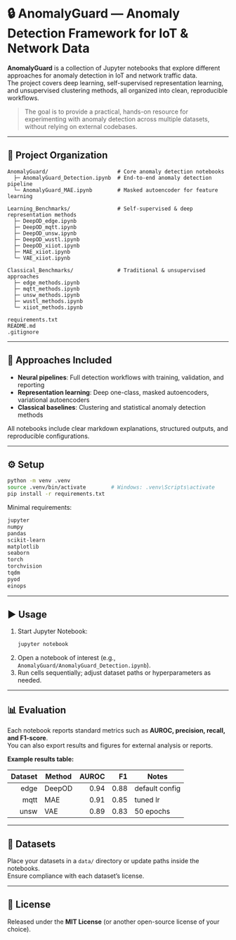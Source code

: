 # 🔒 AnomalyGuard — Anomaly Detection Framework for IoT & Network Data

**AnomalyGuard** is a collection of Jupyter notebooks that explore different approaches for anomaly detection in IoT and network traffic data.  
The project covers deep learning, self-supervised representation learning, and unsupervised clustering methods, all organized into clean, reproducible workflows.

> The goal is to provide a practical, hands-on resource for experimenting with anomaly detection across multiple datasets, without relying on external codebases.

---

## 📂 Project Organization

```
AnomalyGuard/                      # Core anomaly detection notebooks
  ├─ AnomalyGuard_Detection.ipynb  # End-to-end anomaly detection pipeline
  └─ AnomalyGuard_MAE.ipynb        # Masked autoencoder for feature learning

Learning_Benchmarks/               # Self-supervised & deep representation methods
  ├─ DeepOD_edge.ipynb
  ├─ DeepOD_mqtt.ipynb
  ├─ DeepOD_unsw.ipynb
  ├─ DeepOD_wustl.ipynb
  ├─ DeepOD_xiiot.ipynb
  ├─ MAE_xiiot.ipynb
  └─ VAE_xiiot.ipynb

Classical_Benchmarks/              # Traditional & unsupervised approaches
  ├─ edge_methods.ipynb
  ├─ mqtt_methods.ipynb
  ├─ unsw_methods.ipynb
  ├─ wustl_methods.ipynb
  └─ xiiot_methods.ipynb

requirements.txt
README.md
.gitignore
```

---

## 🧩 Approaches Included

- **Neural pipelines**: Full detection workflows with training, validation, and reporting  
- **Representation learning**: Deep one-class, masked autoencoders, variational autoencoders  
- **Classical baselines**: Clustering and statistical anomaly detection methods  

All notebooks include clear markdown explanations, structured outputs, and reproducible configurations.

---

## ⚙️ Setup

```bash
python -m venv .venv
source .venv/bin/activate        # Windows: .venv\Scripts\activate
pip install -r requirements.txt
```

Minimal requirements:

```txt
jupyter
numpy
pandas
scikit-learn
matplotlib
seaborn
torch
torchvision
tqdm
pyod
einops
```

---

## ▶️ Usage

1. Start Jupyter Notebook:  
   ```bash
   jupyter notebook
   ```
2. Open a notebook of interest (e.g., `AnomalyGuard/AnomalyGuard_Detection.ipynb`).  
3. Run cells sequentially; adjust dataset paths or hyperparameters as needed.

---

## 📊 Evaluation

Each notebook reports standard metrics such as **AUROC, precision, recall, and F1-score**.  
You can also export results and figures for external analysis or reports.

**Example results table:**

| Dataset | Method  | AUROC | F1   | Notes          |
|--------:|---------|------:|-----:|----------------|
| edge    | DeepOD  | 0.94  | 0.88 | default config |
| mqtt    | MAE     | 0.91  | 0.85 | tuned lr       |
| unsw    | VAE     | 0.89  | 0.83 | 50 epochs      |

---

## 📂 Datasets

Place your datasets in a `data/` directory or update paths inside the notebooks.  
Ensure compliance with each dataset’s license.

---

## 📜 License

Released under the **MIT License** (or another open-source license of your choice).  
